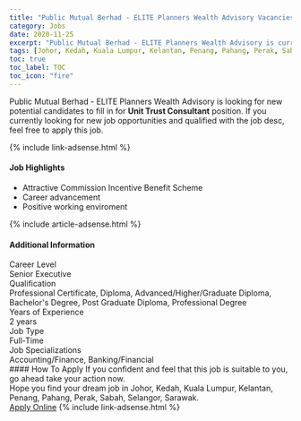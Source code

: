 ```yaml
---
title: "Public Mutual Berhad - ELITE Planners Wealth Advisory Vacancies Unit Trust Consultant" 
category: Jobs 
date: 2020-11-25 
excerpt: "Public Mutual Berhad - ELITE Planners Wealth Advisory is currently looking for suitable person to fill in the Unit Trust Consultant which positioned at Johor, Kedah, Kuala Lumpur, Kelantan, Penang, Pahang, Perak, Sabah, Selangor, Sarawak" 
tags: [Johor, Kedah, Kuala Lumpur, Kelantan, Penang, Pahang, Perak, Sabah, Selangor, Sarawak] 
toc: true 
toc_label: TOC 
toc_icon: "fire" 
--- 
```


<p>Public Mutual Berhad - ELITE Planners Wealth Advisory is looking for new potential candidates to fill in for <b>Unit Trust Consultant</b> position. If you currently looking for new job opportunities and qualified with the job desc, feel free to apply this job.
</p>{% include link-adsense.html %} 
<div><div><div><h4>Job Highlights</h4></div></div><div><ul><li><div><div><div><div></div></div></div><div><span>Attractive Commission Incentive Benefit Scheme</span></div></div></li><li><div><div><div><div></div></div></div><div><span>Career advancement</span></div></div></li><li><div><div><div><div></div></div></div><div><span>Positive working enviroment</span></div></div></li></ul></div></div> 
{% include article-adsense.html %} 
<div><div><div><h4>Additional Information</h4></div></div><div><div><div><div><div><div><div><div><span>Career Level</span></div></div><div><span>Senior Executive</span></div></div></div></div><div><div><div><div><div><span>Qualification</span></div></div><div><span>Professional Certificate, Diploma, Advanced/Higher/Graduate Diploma, Bachelor's Degree, Post Graduate Diploma, Professional Degree</span></div></div></div></div><div><div><div><div><div><span>Years of Experience</span></div></div><div><span>2 years</span></div></div></div></div><div><div><div><div><div><span>Job Type</span></div></div><div><span>Full-Time</span></div></div></div></div><div><div><div><div><div><span>Job Specializations</span></div></div><div><span>Accounting/Finance, Banking/Financial</span></div></div></div></div></div></div></div></div> 
#### How To Apply 
If you confident and feel that this job is suitable to you, go ahead take your action now. <br/> 
Hope you find your dream job in Johor, Kedah, Kuala Lumpur, Kelantan, Penang, Pahang, Perak, Sabah, Selangor, Sarawak. <br/> 
<a href="https://www.jobstreet.com.my/en/job/unit-trust-consultant-4419344?jobId=jobstreet-my-job-4419344&sectionRank=15&token=0~99ba3915-bac1-4338-8bae-eb8bb5ccb7fe&fr=SRP%20View%20In%20New%20Ta" class="btn btn--info" target="_blank" rel="nofollow noopenner">Apply Online</a> 
{% include link-adsense.html %} 